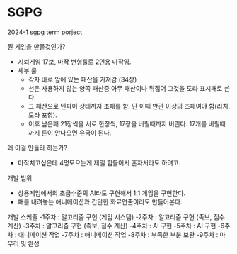 # SGPG
2024-1 sgpg term porject

뭔 게임을 만들것인가?
  - 지뢰게임 17보, 마작 변형룰로 2인용 마작임.
  - 세부 룰
      - 각자 바로 앞에 있는 패산을 가져감 (34장)
      - 선은 사용하지 않는 양쪽 패산중 아무 패산이나 뒤집어 그것을 도라 표시패로 쓴다.
      - 그 패산으로 텐파이 상태까지 조패를 함. 단 이때 만관 이상의 조패여야 함(리치, 도라 포함).
      - 이후 남은패 21장씩을 서로 한장씩, 17장을 버릴때까지 버린다. 17개를 버릴때까지 론이 안나오면 유국이 된다.
   
왜 이걸 만들라 하는가?
  - 마작치고싶은데 4명모으는게 제일 힘들어서 혼자서라도 하려고.

개발 범위
  - 상용게임에서의 초급수준의 AI라도 구현해서 1:1 게임을 구현한다.
  - 패를 내려놓는 애니메이션과 간단한 화료연출이라도 만들어본다.
    
개발 스케줄
  -1주차 : 알고리즘 구현 (게임 시스템)
  -2주차 : 알고리즘 구현 (족보, 점수 계산)
  -3주차 : 알고리즘 구현 (족보, 점수 계산)
  -4주차 : AI 구현
  -5주차 : AI 구현
  -6주차 : 애니메이션 작업
  -7주차 : 애니메이션 작업
  -8주차 : 부족한 부분 보완
  -9주차 : 마무리 및 완성

